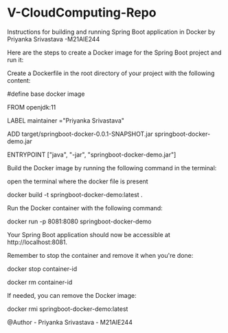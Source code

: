 # V-CloudComputing-Repo

Instructions for building and running Spring Boot application in Docker by Priyanka Srivastava -M21AIE244

Here are the steps to create a Docker image for the Spring Boot project and run it:

Create a Dockerfile in the root directory of your project with the following content:

#define base docker image

FROM openjdk:11

LABEL maintainer ="Priyanka Srivastava"

ADD target/springboot-docker-0.0.1-SNAPSHOT.jar springboot-docker-demo.jar

ENTRYPOINT ["java", "-jar", "springboot-docker-demo.jar"]

Build the Docker image by running the following command in the terminal:

open the terminal where the docker file is present

docker build -t springboot-docker-demo:latest .

Run the Docker container with the following command:

docker run -p 8081:8080 springboot-docker-demo

Your Spring Boot application should now be accessible at http://localhost:8081.

Remember to stop the container and remove it when you're done:

docker stop container-id

docker rm container-id

If needed, you can remove the Docker image:

docker rmi springboot-docker-demo:latest


@Author - Priyanka Srivastava - M21AIE244
